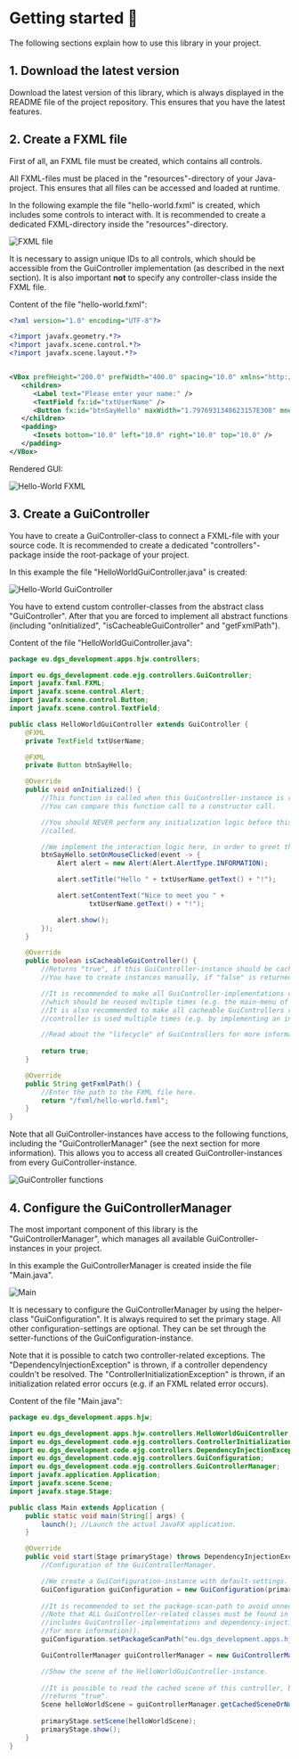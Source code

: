 # Getting started 🚀

The following sections explain how to use this library in your project.

## 1. Download the latest version

Download the latest version of this library, which is always displayed in the README file of the project repository. 
This ensures that you have the latest features.

## 2. Create a FXML file

First of all, an FXML file must be created, which contains all controls.

All FXML-files must be placed in the "resources"-directory of your Java-project. This ensures that all files can be 
accessed and loaded at runtime.

In the following example the file "hello-world.fxml" is created, which includes some controls to interact with. It is 
recommended to create a dedicated FXML-directory inside the "resources"-directory.

![FXML file](assets/fxml-file.png)

It is necessary to assign unique IDs to all controls, which should be accessible from the GuiController implementation 
(as described in the next section). It is also important **not** to specify any controller-class inside the FXML file.

Content of the file "hello-world.fxml":

```xml
<?xml version="1.0" encoding="UTF-8"?>

<?import javafx.geometry.*?>
<?import javafx.scene.control.*?>
<?import javafx.scene.layout.*?>


<VBox prefHeight="200.0" prefWidth="400.0" spacing="10.0" xmlns="http://javafx.com/javafx/17.0.2-ea" xmlns:fx="http://javafx.com/fxml/1">
   <children>
      <Label text="Please enter your name:" />
      <TextField fx:id="txtUserName" />
      <Button fx:id="btnSayHello" maxWidth="1.7976931348623157E308" mnemonicParsing="false" text="Say hello" VBox.vgrow="ALWAYS" />
   </children>
   <padding>
      <Insets bottom="10.0" left="10.0" right="10.0" top="10.0" />
   </padding>
</VBox>
```

Rendered GUI:

![Hello-World FXML](assets/hello-world-fxml.png)

## 3. Create a GuiController

You have to create a GuiController-class to connect a FXML-file with your source code. It is recommended to create a 
dedicated "controllers"-package inside the root-package of your project.

In this example the file "HelloWorldGuiController.java" is created:

![Hello-World GuiController](assets/hello-world-gui-controller.png)

You have to extend custom controller-classes from the abstract class "GuiController". After that you are 
forced to implement all abstract functions (including "onInitialized", "isCacheableGuiController" and "getFxmlPath").

Content of the file "HelloWorldGuiController.java":

```java
package eu.dgs_development.apps.hjw.controllers;

import eu.dgs_development.code.ejg.controllers.GuiController;
import javafx.fxml.FXML;
import javafx.scene.control.Alert;
import javafx.scene.control.Button;
import javafx.scene.control.TextField;

public class HelloWorldGuiController extends GuiController {
    @FXML
    private TextField txtUserName;

    @FXML
    private Button btnSayHello;

    @Override
    public void onInitialized() {
        //This function is called when this GuiController-instance is ready to use.
        //You can compare this function call to a constructor call.

        //You should NEVER perform any initialization logic before this function was
        //called.

        //We implement the interaction logic here, in order to greet the user.
        btnSayHello.setOnMouseClicked(event -> {
            Alert alert = new Alert(Alert.AlertType.INFORMATION);

            alert.setTitle("Hello " + txtUserName.getText() + "!");

            alert.setContentText("Nice to meet you " +
                    txtUserName.getText() + "!");

            alert.show();
        });
    }

    @Override
    public boolean isCacheableGuiController() {
        //Returns "true", if this GuiController-instance should be cached.
        //You have to create instances manually, if "false" is returned.

        //It is recommended to make all GuiController-implementations cacheable 
        //which should be reused multiple times (e.g. the main-menu of your application).
        //It is also recommended to make all cacheable GuiControllers resettable, if the 
        //controller is used multiple times (e.g. by implementing an interface with a reset-function).

        //Read about the "lifecycle" of GuiControllers for more information.
        
        return true;
    }

    @Override
    public String getFxmlPath() {
        //Enter the path to the FXML file here.
        return "/fxml/hello-world.fxml";
    }
}
```

Note that all GuiController-instances have access to the following functions, including the "GuiControllerManager" 
(see the next section for more information). This allows you to access all created GuiController-instances from every 
GuiController-instance.

![GuiController functions](assets/gui-controller-functions.png)

## 4. Configure the GuiControllerManager

The most important component of this library is the "GuiControllerManager", which manages all available 
GuiController-instances in your project.

In this example the GuiControllerManager is created inside the file "Main.java".

![Main](assets/main.png)

It is necessary to configure the GuiControllerManager by using the helper-class "GuiConfiguration". It is always 
required to set the primary stage. All other configuration-settings are optional. They can be set through the 
setter-functions of the GuiConfiguration-instance.

Note that it is possible to catch two controller-related exceptions. The "DependencyInjectionException" is thrown, if a 
controller dependency couldn't be resolved. The "ControllerInitializationException" is thrown, if an initialization 
related error occurs (e.g. if an FXML related error occurs).

Content of the file "Main.java":

```java
package eu.dgs_development.apps.hjw;

import eu.dgs_development.apps.hjw.controllers.HelloWorldGuiController;
import eu.dgs_development.code.ejg.controllers.ControllerInitializationException;
import eu.dgs_development.code.ejg.controllers.DependencyInjectionException;
import eu.dgs_development.code.ejg.controllers.GuiConfiguration;
import eu.dgs_development.code.ejg.controllers.GuiControllerManager;
import javafx.application.Application;
import javafx.scene.Scene;
import javafx.stage.Stage;

public class Main extends Application {
    public static void main(String[] args) {
        launch(); //Launch the actual JavaFX application.
    }

    @Override
    public void start(Stage primaryStage) throws DependencyInjectionException, ControllerInitializationException {
        //Configuration of the GuiControllerManager.

        //We create a GuiConfiguration-instance with default-settings.
        GuiConfiguration guiConfiguration = new GuiConfiguration(primaryStage);
        
        //It is recommended to set the package-scan-path to avoid unnecessary reflection-lookups.
        //Note that ALL GuiController-related classes must be found in the specified package or a sub-package (this 
        //includes GuiController-implementations and dependency-injection related functions (see "dependency-injection" 
        //for more information)).
        guiConfiguration.setPackageScanPath("eu.dgs_development.apps.hjw");

        GuiControllerManager guiControllerManager = new GuiControllerManager(guiConfiguration);

        //Show the scene of the HelloWorldGuiController-instance.
        
        //It is possible to read the cached scene of this controller, because "isCacheableGuiController" 
        //returns "true".
        Scene helloWorldScene = guiControllerManager.getCachedSceneOrNull(HelloWorldGuiController.class);
        
        primaryStage.setScene(helloWorldScene);
        primaryStage.show();
    }
}
```